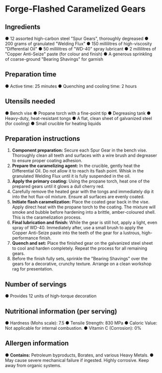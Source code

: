 # Forge-Flashed Caramelized Gears
## Ingredients
●	12 assorted high-carbon steel "Spur Gears", thoroughly degreased
●	200 grams of granulated "Welding Flux"
●	150 millilitres of high-viscosity "Differential Oil"
●	50 millilitres of "WD-40" spray lubricant
●	2 millilitres of "Copper Anti-Seize" paste (for colour and finish)
●	A generous sprinkling of coarse-ground "Bearing Shavings" for garnish
## Preparation time
●	Active time: 25 minutes
●	Quenching and cooling time: 2 hours
## Utensils needed
●	Bench vise
●	Propane torch with a fine-point tip
●	Degreasing tank
●	Heavy-duty, heat-resistant tongs
●	A flat, clean sheet of galvanized steel (for cooling)
●	Small crucible for heating liquids
## Preparation instructions
1.	**Component preparation:** Secure each Spur Gear in the bench vise. Thoroughly clean all teeth and surfaces with a wire brush and degreaser to ensure proper coating adhesion.
2.	**Prepare the caramelizing agent:** In the crucible, gently heat the Differential Oil. Do not allow it to reach its flash point. Whisk in the granulated Welding Flux until it is fully suspended in the oil.
3.	**Apply the primary coating:** Using the propane torch, heat one of the prepared gears until it glows a dull cherry red.
4.	Carefully remove the heated gear with the tongs and immediately dip it into the hot flux-oil mixture. Ensure all surfaces are evenly coated.
5.	**Initiate flash caramelization:** Place the coated gear back in the vise. Apply direct heat with the propane torch to the coating. The mixture will smoke and bubble before hardening into a brittle, amber-coloured shell. This is the caramelization process.
6.	**Final lubrication and finish:** While the gear is still hot, apply a light, even spray of WD-40. Immediately after, use a small brush to apply the Copper Anti-Seize paste into the teeth of the gear for a lustrous, high-performance finish.
7.	**Quench and set:** Place the finished gear on the galvanized steel sheet to cool and harden completely. Repeat the process for all remaining gears.
8.	Before the finish fully sets, sprinkle the "Bearing Shavings" over the gears for a decorative, crunchy texture. Arrange on a clean workshop rag for presentation.
## Number of servings
●	Provides 12 units of high-torque decoration
## Nutritional information (per serving)
●	Hardness (Mohs scale): 7.5
●	Tensile Strength: 830 MPa
●	Caloric Value: Not applicable for internal combustion.
●	Vitamin C (Corrosion): 0%
## Allergen information
●	**Contains:** Petroleum byproducts, Borates, and various Heavy Metals.
●	May cause severe mechanical failure if ingested. Highly corrosive. Keep away from organic systems.
